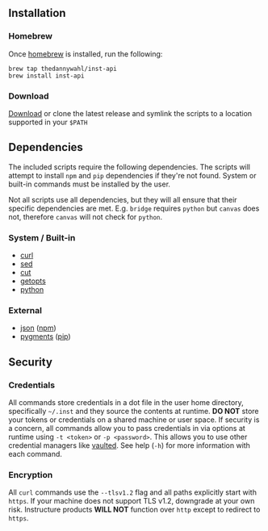 ## Installation

### Homebrew
Once [homebrew](https://brew.sh/) is installed, run the following:

```
brew tap thedannywahl/inst-api
brew install inst-api
```

### Download

[Download](https://github.com/thedannywahl/inst-api/releases) or clone the latest release and symlink the scripts to a location supported in your `$PATH`

## Dependencies
The included scripts require the following dependencies.  The scripts will attempt to install `npm` and `pip` dependencies if they're not found. System or built-in commands must be installed by the user.

Not all scripts use all dependencies, but they will all ensure that their specific dependencies are met. E.g. `bridge` requires `python` but `canvas` does not, therefore `canvas` will not check for `python`.

### System / Built-in
* [curl](https://curl.haxx.se/)
* [sed](https://www.gnu.org/software/sed/)
* [cut](http://pubs.opengroup.org/onlinepubs/9699919799/utilities/cut.html)
* [getopts](http://pubs.opengroup.org/onlinepubs/9699919799/utilities/getopts.html)
* [python](https://www.python.org/)

### External
* [json](https://www.npmjs.com/package/json) ([npm](https://www.npmjs.com/))
* [pygments](http://pygments.org/) ([pip](https://pypi.python.org/pypi))

## Security

### Credentials
All commands store credentials in a dot file in the user home directory, specifically `~/.inst` and they source the contents at runtime.  **DO NOT** store your tokens or credentials on a shared machine or user space.  If security is a concern, all commands allow you to pass credentials in via options at runtime using `-t <token>` or `-p <password>`.  This allows you to use other credential managers like [vaulted](https://github.com/miquella/vaulted).  See help (`-h`) for more information with each command.

### Encryption
All `curl` commands use the `--tlsv1.2` flag and all paths explicitly start with `https`.  If your machine does not support TLS v1.2, downgrade at your own risk.  Instructure products **WILL NOT** function over `http` except to redirect to `https`.  
